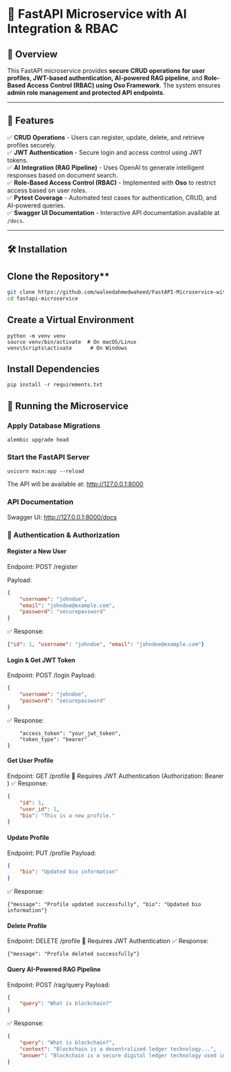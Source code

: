 # 🚀 FastAPI Microservice with AI Integration & RBAC

## 📖 Overview

This FastAPI microservice provides **secure CRUD operations for user profiles, JWT-based authentication, AI-powered RAG pipeline**, and **Role-Based Access Control (RBAC) using Oso Framework**. The system ensures **admin role management and protected API endpoints**.

---

## 📌 Features

✅ **CRUD Operations** - Users can register, update, delete, and retrieve profiles securely.  
✅ **JWT Authentication** - Secure login and access control using JWT tokens.  
✅ **AI Integration (RAG Pipeline)** - Uses OpenAI to generate intelligent responses based on document search.  
✅ **Role-Based Access Control (RBAC)** - Implemented with **Oso** to restrict access based on user roles.  
✅ **Pytest Coverage** - Automated test cases for authentication, CRUD, and AI-powered queries.  
✅ **Swagger UI Documentation** - Interactive API documentation available at `/docs`.

---

## 🛠️ Installation

## Clone the Repository**
```bash
git clone https://github.com/waleedahmedwaheed/FastAPI-Microservice-with-AI-Integration-RBAC.git
cd fastapi-microservice
```

## Create a Virtual Environment

```
python -m venv venv
source venv/bin/activate  # On macOS/Linux
venv\Scripts\activate      # On Windows
```

## Install Dependencies

```
pip install -r requirements.txt
```

## 🚀 Running the Microservice

### Apply Database Migrations

```
alembic upgrade head
```

### Start the FastAPI Server

```
uvicorn main:app --reload
```

The API will be available at: http://127.0.0.1:8000

### API Documentation

Swagger UI: http://127.0.0.1:8000/docs
  
  
### 🔑 Authentication & Authorization

#### Register a New User
<p>Endpoint: POST /register </p>
<p> Payload: </p>

```json
{
    "username": "johndoe",
    "email": "johndoe@example.com",
    "password": "securepassword"
}
```
✅ Response: 
```json
{"id": 1, "username": "johndoe", "email": "johndoe@example.com"}
```

#### Login & Get JWT Token
Endpoint: POST /login
Payload:

```json
{
    "username": "johndoe",
    "password": "securepassword"
}
```

✅ Response:
```json{
    "access_token": "your_jwt_token",
    "token_type": "bearer"
}
```

#### Get User Profile
Endpoint: GET /profile
🔐 Requires JWT Authentication (Authorization: Bearer <token>)
✅ Response:

```json
{
    "id": 1,
    "user_id": 1,
    "bio": "This is a new profile."
}
```

#### Update Profile
Endpoint: PUT /profile
Payload:

```json
{
    "bio": "Updated bio information"
}
```
✅ Response:

```
{"message": "Profile updated successfully", "bio": "Updated bio information"}
```

#### Delete Profile
Endpoint: DELETE /profile
🔐 Requires JWT Authentication
✅ Response:

```
{"message": "Profile deleted successfully"}
```

#### Query AI-Powered RAG Pipeline
Endpoint: POST /rag/query
Payload:

```json
{
    "query": "What is blockchain?"
}
```

✅ Response:

```json
{
    "query": "What is blockchain?",
    "context": "Blockchain is a decentralized ledger technology...",
    "answer": "Blockchain is a secure digital ledger technology used in cryptocurrencies."
}
```
